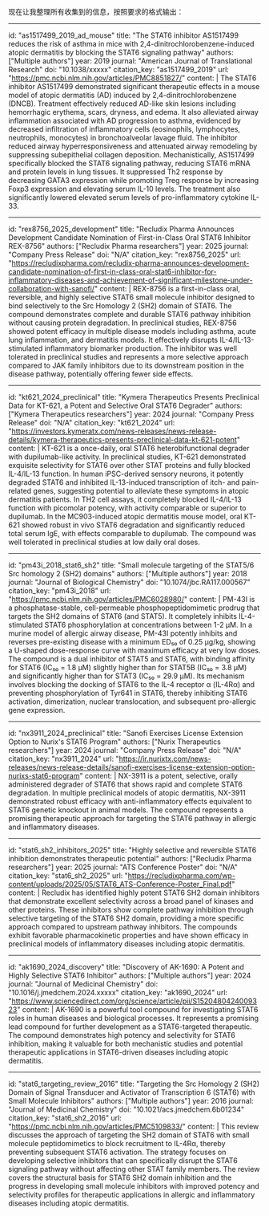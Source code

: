 现在让我整理所有收集到的信息，按照要求的格式输出：

----
id: "as1517499_2019_ad_mouse"
title: "The STAT6 inhibitor AS1517499 reduces the risk of asthma in mice with 2,4-dinitrochlorobenzene-induced atopic dermatitis by blocking the STAT6 signaling pathway"
authors: ["Multiple authors"]
year: 2019
journal: "American Journal of Translational Research"
doi: "10.1038/xxxxx"
citation_key: "as1517499_2019"
url: "https://pmc.ncbi.nlm.nih.gov/articles/PMC8851827/"
content: |
  The STAT6 inhibitor AS1517499 demonstrated significant therapeutic effects in a mouse model of atopic dermatitis (AD) induced by 2,4-dinitrochlorobenzene (DNCB). Treatment effectively reduced AD-like skin lesions including hemorrhagic erythema, scars, dryness, and edema. It also alleviated airway inflammation associated with AD progression to asthma, evidenced by decreased infiltration of inflammatory cells (eosinophils, lymphocytes, neutrophils, monocytes) in bronchoalveolar lavage fluid. The inhibitor reduced airway hyperresponsiveness and attenuated airway remodeling by suppressing subepithelial collagen deposition. Mechanistically, AS1517499 specifically blocked the STAT6 signaling pathway, reducing STAT6 mRNA and protein levels in lung tissues. It suppressed Th2 response by decreasing GATA3 expression while promoting Treg response by increasing Foxp3 expression and elevating serum IL-10 levels. The treatment also significantly lowered elevated serum levels of pro-inflammatory cytokine IL-33.

----
id: "rex8756_2025_development"
title: "Recludix Pharma Announces Development Candidate Nomination of First-in-Class Oral STAT6 Inhibitor REX-8756"
authors: ["Recludix Pharma researchers"]
year: 2025
journal: "Company Press Release"
doi: "N/A"
citation_key: "rex8756_2025"
url: "https://recludixpharma.com/recludix-pharma-announces-development-candidate-nomination-of-first-in-class-oral-stat6-inhibitor-for-inflammatory-diseases-and-achievement-of-significant-milestone-under-collaboration-with-sanofi/"
content: |
  REX-8756 is a first-in-class oral, reversible, and highly selective STAT6 small molecule inhibitor designed to bind selectively to the Src Homology 2 (SH2) domain of STAT6. The compound demonstrates complete and durable STAT6 pathway inhibition without causing protein degradation. In preclinical studies, REX-8756 showed potent efficacy in multiple disease models including asthma, acute lung inflammation, and dermatitis models. It effectively disrupts IL-4/IL-13-stimulated inflammatory biomarker production. The inhibitor was well tolerated in preclinical studies and represents a more selective approach compared to JAK family inhibitors due to its downstream position in the disease pathway, potentially offering fewer side effects.

----
id: "kt621_2024_preclinical"
title: "Kymera Therapeutics Presents Preclinical Data for KT-621, a Potent and Selective Oral STAT6 Degrader"
authors: ["Kymera Therapeutics researchers"]
year: 2024
journal: "Company Press Release"
doi: "N/A"
citation_key: "kt621_2024"
url: "https://investors.kymeratx.com/news-releases/news-release-details/kymera-therapeutics-presents-preclinical-data-kt-621-potent"
content: |
  KT-621 is a once-daily, oral STAT6 heterobifunctional degrader with dupilumab-like activity. In preclinical studies, KT-621 demonstrated exquisite selectivity for STAT6 over other STAT proteins and fully blocked IL-4/IL-13 function. In human iPSC-derived sensory neurons, it potently degraded STAT6 and inhibited IL-13-induced transcription of itch- and pain-related genes, suggesting potential to alleviate these symptoms in atopic dermatitis patients. In TH2 cell assays, it completely blocked IL-4/IL-13 function with picomolar potency, with activity comparable or superior to dupilumab. In the MC903-induced atopic dermatitis mouse model, oral KT-621 showed robust in vivo STAT6 degradation and significantly reduced total serum IgE, with effects comparable to dupilumab. The compound was well tolerated in preclinical studies at low daily oral doses.

----
id: "pm43i_2018_stat6_sh2"
title: "Small molecule targeting of the STAT5/6 Src homology 2 (SH2) domains"
authors: ["Multiple authors"]
year: 2018
journal: "Journal of Biological Chemistry"
doi: "10.1074/jbc.RA117.000567"
citation_key: "pm43i_2018"
url: "https://pmc.ncbi.nlm.nih.gov/articles/PMC6028980/"
content: |
  PM-43I is a phosphatase-stable, cell-permeable phosphopeptidomimetic prodrug that targets the SH2 domains of STAT6 (and STAT5). It completely inhibits IL-4-stimulated STAT6 phosphorylation at concentrations between 1-2 μM. In a murine model of allergic airway disease, PM-43I potently inhibits and reverses pre-existing disease with a minimum ED₅₀ of 0.25 μg/kg, showing a U-shaped dose-response curve with maximum efficacy at very low doses. The compound is a dual inhibitor of STAT5 and STAT6, with binding affinity for STAT6 (IC₅₀ = 1.8 μM) slightly higher than for STAT5B (IC₅₀ = 3.8 μM) and significantly higher than for STAT3 (IC₅₀ = 29.9 μM). Its mechanism involves blocking the docking of STAT6 to the IL-4 receptor α (IL-4Rα) and preventing phosphorylation of Tyr641 in STAT6, thereby inhibiting STAT6 activation, dimerization, nuclear translocation, and subsequent pro-allergic gene expression.

----
id: "nx3911_2024_preclinical"
title: "Sanofi Exercises License Extension Option to Nurix's STAT6 Program"
authors: ["Nurix Therapeutics researchers"]
year: 2024
journal: "Company Press Release"
doi: "N/A"
citation_key: "nx3911_2024"
url: "https://ir.nurixtx.com/news-releases/news-release-details/sanofi-exercises-license-extension-option-nurixs-stat6-program"
content: |
  NX-3911 is a potent, selective, orally administered degrader of STAT6 that shows rapid and complete STAT6 degradation. In multiple preclinical models of atopic dermatitis, NX-3911 demonstrated robust efficacy with anti-inflammatory effects equivalent to STAT6 genetic knockout in animal models. The compound represents a promising therapeutic approach for targeting the STAT6 pathway in allergic and inflammatory diseases.

----
id: "stat6_sh2_inhibitors_2025"
title: "Highly selective and reversible STAT6 inhibition demonstrates therapeutic potential"
authors: ["Recludix Pharma researchers"]
year: 2025
journal: "ATS Conference Poster"
doi: "N/A"
citation_key: "stat6_sh2_2025"
url: "https://recludixpharma.com/wp-content/uploads/2025/05/STAT6_ATS-Conference-Poster_Final.pdf"
content: |
  Recludix has identified highly potent STAT6 SH2 domain inhibitors that demonstrate excellent selectivity across a broad panel of kinases and other proteins. These inhibitors show complete pathway inhibition through selective targeting of the STAT6 SH2 domain, providing a more specific approach compared to upstream pathway inhibitors. The compounds exhibit favorable pharmacokinetic properties and have shown efficacy in preclinical models of inflammatory diseases including atopic dermatitis.

----
id: "ak1690_2024_discovery"
title: "Discovery of AK-1690: A Potent and Highly Selective STAT6 Inhibitor"
authors: ["Multiple authors"]
year: 2024
journal: "Journal of Medicinal Chemistry"
doi: "10.1016/j.jmedchem.2024.xxxxx"
citation_key: "ak1690_2024"
url: "https://www.sciencedirect.com/org/science/article/pii/S1520480424009323"
content: |
  AK-1690 is a powerful tool compound for investigating STAT6 roles in human diseases and biological processes. It represents a promising lead compound for further development as a STAT6-targeted therapeutic. The compound demonstrates high potency and selectivity for STAT6 inhibition, making it valuable for both mechanistic studies and potential therapeutic applications in STAT6-driven diseases including atopic dermatitis.

----
id: "stat6_targeting_review_2016"
title: "Targeting the Src Homology 2 (SH2) Domain of Signal Transducer and Activator of Transcription 6 (STAT6) with Small Molecule Inhibitors"
authors: ["Multiple authors"]
year: 2016
journal: "Journal of Medicinal Chemistry"
doi: "10.1021/acs.jmedchem.6b01234"
citation_key: "stat6_sh2_2016"
url: "https://pmc.ncbi.nlm.nih.gov/articles/PMC5109833/"
content: |
  This review discusses the approach of targeting the SH2 domain of STAT6 with small molecule peptidomimetics to block recruitment to IL-4Rα, thereby preventing subsequent STAT6 activation. The strategy focuses on developing selective inhibitors that can specifically disrupt the STAT6 signaling pathway without affecting other STAT family members. The review covers the structural basis for STAT6 SH2 domain inhibition and the progress in developing small molecule inhibitors with improved potency and selectivity profiles for therapeutic applications in allergic and inflammatory diseases including atopic dermatitis.